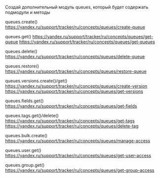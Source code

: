 Создай дополнительный модуль queues, который будет содержать подмодули и методы

queues.create()
https://yandex.ru/support/tracker/ru/concepts/queues/create-queue

queues.get()
https://yandex.ru/support/tracker/ru/concepts/queues/get-queue
https://yandex.ru/support/tracker/ru/concepts/queues/get-queues

queues.delete()
https://yandex.ru/support/tracker/ru/concepts/queues/delete-queue

queues.restore()
https://yandex.ru/support/tracker/ru/concepts/queues/restore-queue

queues.versions.create()/get()
https://yandex.ru/support/tracker/ru/concepts/queues/create-version
https://yandex.ru/support/tracker/ru/concepts/queues/get-versions

queues.fields.get()
https://yandex.ru/support/tracker/ru/concepts/queues/get-fields

queues.tags.get()/delete()
https://yandex.ru/support/tracker/ru/concepts/queues/get-tags
https://yandex.ru/support/tracker/ru/concepts/queues/delete-tag

queues.bulk.create()
https://yandex.ru/support/tracker/ru/concepts/queues/manage-access

queues.user.get()
https://yandex.ru/support/tracker/ru/concepts/queues/get-user-access

queues.group.get()
https://yandex.ru/support/tracker/ru/concepts/queues/get-group-access